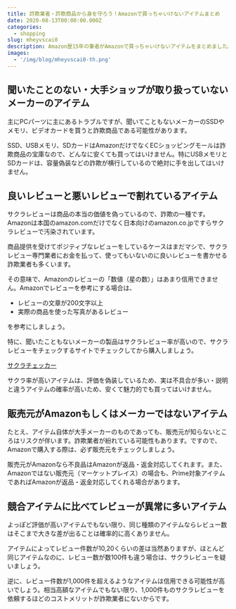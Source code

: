 ```yaml
---
title: 詐欺業者・詐欺商品から身を守ろう！Amazonで買っちゃいけないアイテムまとめ
date: 2020-08-13T00:00:00.000Z
categories:
  - shopping
slug: mheyvscai0
description: Amazon歴15年の筆者がAmazonで買っちゃいけないアイテムをまとめました。ちょっと知っておくだけで、Amazonで不良品や詐欺アイテム、高値アイテムを掴まなくなります。
images:
  - '/img/blog/mheyvscai0-th.png'
---
```


## 聞いたことのない・大手ショップが取り扱っていないメーカーのアイテム

主にPCパーツに主にあるトラブルですが、聞いてこともないメーカーのSSDやメモリ、ビデオカードを買うと詐欺商品である可能性があります。

SSD、USBメモリ、SDカードはAmazonだけでなくECショッピングモールは詐欺商品の宝庫なので、どんなに安くても買ってはいけません。特にUSBメモリとSDカードは、容量偽装などの詐欺が横行しているので絶対に手を出してはいけません。

## 良いレビューと悪いレビューで割れているアイテム

サクラレビューは商品の本当の価値を偽っているので、詐欺の一種です。Amazonは本国のamazon.comだけでなく日本向けのamazon.co.jpですらサクラレビューで汚染されています。

商品提供を受けてポジティブなレビューをしているケースはまだマシで、サクラレビュー専門業者にお金を払って、使ってもいないのに良いレビューを書かせる詐欺業者も多くいます。

その意味で、Amazonのレビューの「数値（星の数）」はあまり信用できません。Amazonでレビューを参考にする場合は、

- レビューの文章が200文字以上
- 実際の商品を使った写真があるレビュー

を参考にしましょう。

特に、聞いたこともないメーカーの製品はサクラレビュー率が高いので、サクラレビューをチェックするサイトでチェックしてから購入しましょう。

[サクラチェッカー](https://sakura-checker.jp/)

サクラ率が高いアイテムは、評価を偽装しているため、実は不具合が多い・説明と違うアイテムの確率が高いため、安くて魅力的でも買ってはいけません。

## 販売元がAmazonもしくはメーカーではないアイテム

たとえ、アイテム自体が大手メーカーのものであっても、販売元が知らないところはリスクが伴います。詐欺業者が紛れている可能性もあります。ですので、Amazonで購入する際は、必ず販売元をチェックしましょう。

販売元がAmazonなら不良品はAmazonが返品・返金対応してくれます。また、Amazonではない販売元（マーケットプレイス）の場合も、Prime対象アイテムであればAmazonが返品・返金対応してくれる場合があります。

## 競合アイテムに比べてレビューが異常に多いアイテム

よっぽど評価が高いアイテムでもない限り、同じ種類のアイテムならレビュー数はそこまで大きな差が出ることは確率的に高くありません。

アイテムによってレビュー件数が10,20くらいの差は当然ありますが、ほとんど同じアイテムなのに、レビュー数が数100件も違う場合は、サクラレビューを疑いましょう。

逆に、レビュー件数が1,000件を超えるようなアイテムは信用できる可能性が高いでしょう。相当高額なアイテムでもない限り、1,000件ものサクラレビューを依頼するほどのコストメリットが詐欺業者にないからです。
